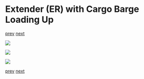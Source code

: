# Extender (ER) with Cargo Barge Loading Up

[prev](14-landing-pad-2.md) [next](../README.md)

![](15-extender-er-cargo-barge-loading_1.png)

![](15-extender-er-cargo-barge-loading_2.png)

![](15-extender-er-cargo-barge-loading_3.png)

[prev](14-landing-pad-2.md) [next](../README.md)
